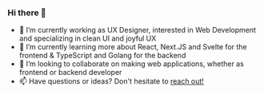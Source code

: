 ### Hi there 👋

- 🔭 I’m currently working as UX Designer, interested in Web Development and specializing in clean UI and joyful UX
- 🌱 I’m currently learning more about React, Next.JS and Svelte for the frontend & TypeScript and Golang for the backend
- 👯 I’m looking to collaborate on making web applications, whether as frontend or backend developer
- 📫 Have questions or ideas? Don't hesitate to [reach out!](mailto:alifanandityoarifin@gmail.com)
